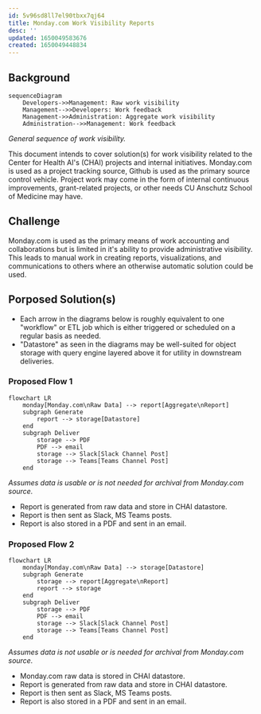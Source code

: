 ```yaml
---
id: 5v96sd8ll7el90tbxx7qj64
title: Monday.com Work Visibility Reports
desc: ''
updated: 1650049583676
created: 1650049448834
---
```


## Background

```mermaid
sequenceDiagram
    Developers->>Management: Raw work visibility
    Management-->>Developers: Work feedback
    Management->>Administration: Aggregate work visibility
    Administration-->>Management: Work feedback
```

_General sequence of work visibility._

This document intends to cover solution(s) for work visibility related to the Center for Health AI's (CHAI) projects and internal initiatives. Monday.com is used as a project tracking source, Github is used as the primary source control vehicle. Project work may come in the form of internal continuous improvements, grant-related projects, or other needs CU Anschutz School of Medicine may have.

## Challenge

Monday.com is used as the primary means of work accounting and collaborations but is limited in it's ability to provide administrative visibility. This leads to manual work in creating reports, visualizations, and communications to others where an otherwise automatic solution could be used.

## Porposed Solution(s)

- Each arrow in the diagrams below is roughly equivalent to one "workflow" or ETL job which is either triggered or scheduled on a regular basis as needed.
- "Datastore" as seen in the diagrams may be well-suited for object storage with query engine layered above it for utility in downstream deliveries.

### Proposed Flow 1

```mermaid
flowchart LR
    monday[Monday.com\nRaw Data] --> report[Aggregate\nReport]
    subgraph Generate
        report --> storage[Datastore]
    end
    subgraph Deliver
        storage --> PDF
        PDF --> email
        storage --> Slack[Slack Channel Post]
        storage --> Teams[Teams Channel Post]
    end
```

_Assumes data is usable or is not needed for archival from Monday.com source._

- Report is generated from raw data and store in CHAI datastore.
- Report is then sent as Slack, MS Teams posts.
- Report is also stored in a PDF and sent in an email.

### Proposed Flow 2

```mermaid
flowchart LR
    monday[Monday.com\nRaw Data] --> storage[Datastore]
    subgraph Generate
        storage --> report[Aggregate\nReport]
        report --> storage
    end
    subgraph Deliver
        storage --> PDF
        PDF --> email
        storage --> Slack[Slack Channel Post]
        storage --> Teams[Teams Channel Post]
    end
```

_Assumes data is not usable or is needed for archival from Monday.com source._

- Monday.com raw data is stored in CHAI datastore.
- Report is generated from raw data and store in CHAI datastore.
- Report is then sent as Slack, MS Teams posts.
- Report is also stored in a PDF and sent in an email.
